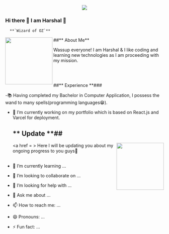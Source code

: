  <div align = "center">

  ![](https://typograssy.deno.dev/api?text=Harshal%20Mali&l0=fcfcfc&l1=ff0000&l2=e43a3a&l3=e05267&l4=db2424&bg=cda8b5&speed=190&comment=)
  </div>

### **Hi there 👋 I am Harshal 🚀**

      **`Wizard of OZ`**

##** About Me**
<a href = https://github.com/Raga0074><img align= "left" width = "150px" height = "150px" src = https://tenor.com/view/one-piece-pixel-pixelart-fan-made-fanart-gif-4307748938395440186 ></a>

Wassup everyone! I am Harshal & I like coding and learning new technologies as I am proceeding with my mission.

<br><br>

##** Experience **###

-📚 Having completed my Bachelor in Computer Application, I possess the wand to many spells(programming languages😁).
- 🔭 I’m currently working on my portfolio which is based on React.js and Varcel for deployment.

  ## ** Update **##
    <a href = ><img align = "right" width = "150px" height = "150px" src=https://tenor.com/view/bleach-gif-17990944>
  Here I will be updating you about my ongoing progress to you guys🚀
    <br><br>
- 🌱 I’m currently learning ...
- 👯 I’m looking to collaborate on ...
- 🤔 I’m looking for help with ...
- 💬 Ask me about ...
- 📫 How to reach me: ...
- 😄 Pronouns: ...
- ⚡ Fun fact: ...
